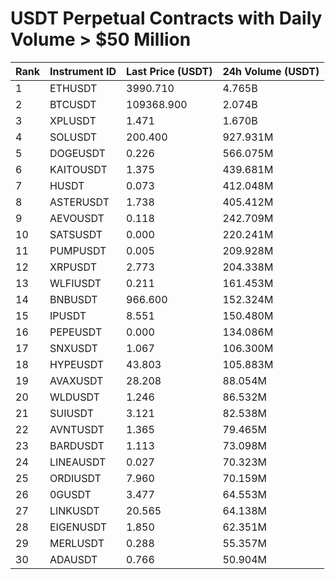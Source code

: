 # USDT Perpetual Contracts with Daily Volume > $50 Million

| Rank | Instrument ID | Last Price (USDT) | 24h Volume (USDT) |
|------|---------------|-------------------|-------------------|
| 1 | ETHUSDT | 3990.710 | 4.765B |
| 2 | BTCUSDT | 109368.900 | 2.074B |
| 3 | XPLUSDT | 1.471 | 1.670B |
| 4 | SOLUSDT | 200.400 | 927.931M |
| 5 | DOGEUSDT | 0.226 | 566.075M |
| 6 | KAITOUSDT | 1.375 | 439.681M |
| 7 | HUSDT | 0.073 | 412.048M |
| 8 | ASTERUSDT | 1.738 | 405.412M |
| 9 | AEVOUSDT | 0.118 | 242.709M |
| 10 | SATSUSDT | 0.000 | 220.241M |
| 11 | PUMPUSDT | 0.005 | 209.928M |
| 12 | XRPUSDT | 2.773 | 204.338M |
| 13 | WLFIUSDT | 0.211 | 161.453M |
| 14 | BNBUSDT | 966.600 | 152.324M |
| 15 | IPUSDT | 8.551 | 150.480M |
| 16 | PEPEUSDT | 0.000 | 134.086M |
| 17 | SNXUSDT | 1.067 | 106.300M |
| 18 | HYPEUSDT | 43.803 | 105.883M |
| 19 | AVAXUSDT | 28.208 | 88.054M |
| 20 | WLDUSDT | 1.246 | 86.532M |
| 21 | SUIUSDT | 3.121 | 82.538M |
| 22 | AVNTUSDT | 1.365 | 79.465M |
| 23 | BARDUSDT | 1.113 | 73.098M |
| 24 | LINEAUSDT | 0.027 | 70.323M |
| 25 | ORDIUSDT | 7.960 | 70.159M |
| 26 | 0GUSDT | 3.477 | 64.553M |
| 27 | LINKUSDT | 20.565 | 64.138M |
| 28 | EIGENUSDT | 1.850 | 62.351M |
| 29 | MERLUSDT | 0.288 | 55.357M |
| 30 | ADAUSDT | 0.766 | 50.904M |
